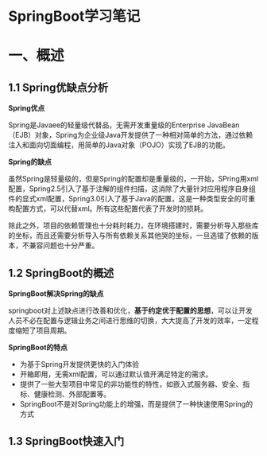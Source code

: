 # SpringBoot学习笔记

# 一、概述

## 1.1 Spring优缺点分析

**Spring优点**

Spring是Javaee的轻量级代替品，无需开发重量级的Enterprise JavaBean（EJB）对象，Spring为企业级Java开发提供了一种相对简单的方法，通过依赖注入和面向切面编程，用简单的Java对象（POJO）实现了EJB的功能。

**Spring的缺点**

虽然Spring是轻量级的，但是Spring的配置却是重量级的，一开始，SPring用xml配置，Spring2.5引入了基于注解的组件扫描，这消除了大量针对应用程序自身组件的显式xml配置，Spring3.0引入了基于Java的配置，这是一种类型安全的可重构配置方式，可以代替xml。所有这些配置代表了开发时的损耗。

除此之外，项目的依赖管理也十分耗时耗力，在环境搭建时，需要分析导入那些库的坐标，而且还需要分析导入与所有依赖关系其他哭的坐标，一旦选错了依赖的版本，不兼容问题也十分严重。

## 1.2 SpringBoot的概述

**SpringBoot解决Spring的缺点**

springboot对上述缺点进行改善和优化，**基于约定优于配置的思想**，可以让开发人员不必在配置与逻辑业务之间进行思维的切换，大大提高了开发的效率，一定程度缩短了项目周期。

**SpringBoot的特点**

- 为基于Spring开发提供更快的入门体验
- 开箱即用，无需xml配置，可以通过默认值开满足特定的需求。
- 提供了一些大型项目中常见的非功能性的特性，如嵌入式服务器、安全、指标、健康检测、外部配置等。
- SpringBoot不是对Spring功能上的增强，而是提供了一种快速使用Spring的方式

## 1.3 SpringBoot快速入门



























